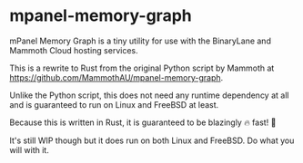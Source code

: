 # mpanel-memory-graph

mPanel Memory Graph is a tiny utility for use with the BinaryLane and
Mammoth Cloud hosting services.

This is a rewrite to Rust from the original Python script
by Mammoth at https://github.com/MammothAU/mpanel-memory-graph.

Unlike the Python script, this does not need any runtime dependency at all
and is guaranteed to run on Linux and FreeBSD at least.

Because this is written in Rust, it is guaranteed to be
blazingly 🔥 fast! 🚀

It's still WIP though but it does run on both Linux and
FreeBSD. Do what you will with it.